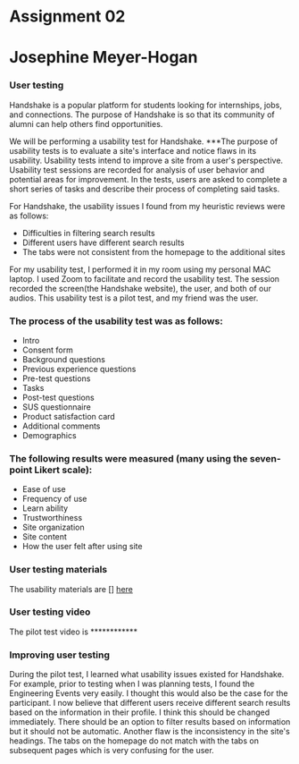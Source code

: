 <h1> Assignment 02 </h1>

<h1> Josephine Meyer-Hogan </h1>

<h3> User testing </h3>
Handshake is a popular platform for students looking for internships, jobs, and connections. The purpose of Handshake is so that its community of alumni can help others find opportunities.

We will be performing a usability test for Handshake. 
***The purpose of usability tests is to evaluate a site's interface and notice flaws in its usability. Usability tests intend to improve a site from a user's perspective. Usability test sessions are recorded for analysis of user behavior and potential areas for improvement. In the tests, users are asked to complete a short series of tasks and describe their process of completing said tasks.

For Handshake, the usability issues I found from my heuristic reviews were as follows:

* Difficulties in filtering search results
* Different users have different search results
* The tabs were not consistent from the homepage to the additional sites

For my usability test, I performed it in my room using my personal MAC laptop. I used Zoom to facilitate and record the usability test. The session recorded the screen(the Handshake website), the user, and both of our audios. This usability test is a pilot test, and my friend was the user.

<h3> The process of the usability test was as follows: </h3>

* Intro
* Consent form
* Background questions
* Previous experience questions
* Pre-test questions
* Tasks
* Post-test questions
* SUS questionnaire
* Product satisfaction card
* Additional comments 
* Demographics


<h3> The following results were measured (many using the seven-point Likert scale): </h3>

* Ease of use
* Frequency of use
* Learn ability
* Trustworthiness
* Site organization
* Site content
* How the user felt after using site

<h3> User testing materials </h3>

The usability materials are [] [here](https://forms.gle/n4unf6rzDn3hcmBo6)



<h3> User testing video </h3>
The pilot test video is ************

<h3> Improving user testing </h3>
During the pilot test, I learned what usability issues existed for Handshake. For example, prior to testing when I was planning tests, I found the Engineering Events very easily. I thought this would also be the case for the participant. I now believe that different users receive different search results based on the information in their profile. I think this should be changed immediately. There should be an option to filter results based on information but it should not be automatic. Another flaw is the inconsistency in the site's headings. The tabs on the homepage do not match with the tabs on subsequent pages which is very confusing for the user.
